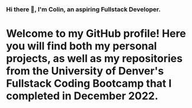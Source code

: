 ### Hi there 👋, I'm Colin, an aspiring Fullstack Developer.

# Welcome to my GitHub profile! Here you will find both my personal projects, as well as my repositories from the University of Denver's Fullstack Coding Bootcamp that I completed in December 2022.

<!--
**colinmichael89/colinmichael89** is a ✨ _special_ ✨ repository because its `README.md` (this file) appears on your GitHub profile.

Here are some ideas to get you started:

- 🔭 I’m currently working on ...
- 🌱 I’m currently learning ...
- 👯 I’m looking to collaborate on ...
- 🤔 I’m looking for help with ...
- 💬 Ask me about ...
- 📫 How to reach me: ...
- 😄 Pronouns: ...
- ⚡ Fun fact: ...
-->
